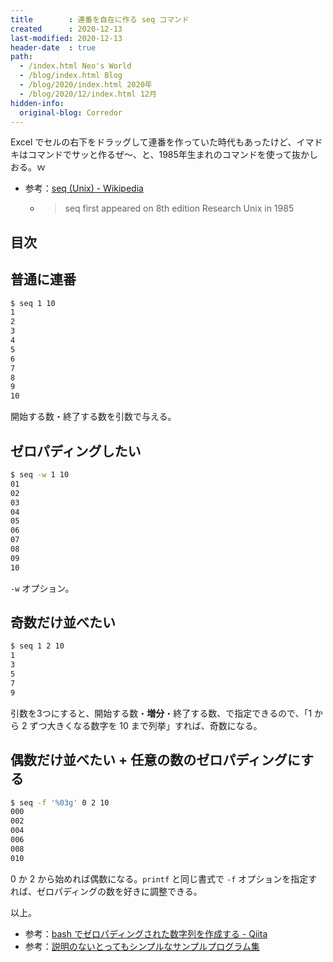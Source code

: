 ```yaml
---
title        : 連番を自在に作る seq コマンド
created      : 2020-12-13
last-modified: 2020-12-13
header-date  : true
path:
  - /index.html Neo's World
  - /blog/index.html Blog
  - /blog/2020/index.html 2020年
  - /blog/2020/12/index.html 12月
hidden-info:
  original-blog: Corredor
---
```


Excel でセルの右下をドラッグして連番を作っていた時代もあったけど、イマドキはコマンドでサッと作るぜ〜、と、1985年生まれのコマンドを使って抜かしおる。ｗ

- 参考：[seq (Unix) - Wikipedia](https://en.wikipedia.org/wiki/Seq_(Unix))
  - > seq first appeared on 8th edition Research Unix in 1985

## 目次

## 普通に連番

```bash
$ seq 1 10
1
2
3
4
5
6
7
8
9
10
```

開始する数・終了する数を引数で与える。

## ゼロパディングしたい

```bash
$ seq -w 1 10
01
02
03
04
05
06
07
08
09
10
```

`-w` オプション。

## 奇数だけ並べたい

```bash
$ seq 1 2 10
1
3
5
7
9
```

引数を3つにすると、開始する数・__増分__・終了する数、で指定できるので、「1 から 2 ずつ大きくなる数字を 10 まで列挙」すれば、奇数になる。

## 偶数だけ並べたい + 任意の数のゼロパディングにする

```bash
$ seq -f '%03g' 0 2 10
000
002
004
006
008
010
```

0 か 2 から始めれば偶数になる。`printf` と同じ書式で `-f` オプションを指定すれば、ゼロパディングの数を好きに調整できる。

以上。

- 参考：[bash でゼロパディングされた数字列を作成する - Qiita](https://qiita.com/hitode7456/items/4f1c2715192e297ceb51)
- 参考：[説明のないとってもシンプルなサンプルプログラム集](http://simplesandsamples.com/seq1.linux.html)

